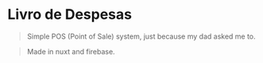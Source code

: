 # Livro de Despesas

> Simple POS (Point of Sale) system, just because my dad asked me to. 

> Made in nuxt and firebase.

